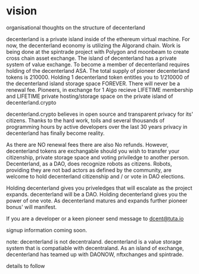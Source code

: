 # vision
organisational thoughts on the structure of decenterland

decenterland is a private island inside of the ethereum virtual machine. For now, the decenterland economy is utilizing the Algorand chain. Work is being done at the spintrade project with Polygon and moonbeam to create cross chain asset exchange. The island of decenterland has a private system of value exchange. To become a member of decenterland requires holding of the decenterland ASA. The total supply of pioneer decenterland tokens is 210000. Holding 1 decenterland token entitles you to 1/210000 of the decenterland island storage space FOREVER. There will never be a renewal fee. Pioneers, in exchange for 1 Algo recieve LIFETIME membership and LIFETIME private hosting/storage space on the private island of decenterland.crypto

decenterland.crypto believes in open source and transparent privacy for its' citizens. Thanks to the hard work, toils and several thousands of programming hours by active developers over the last 30 years privacy in decenterland has finally become reality.

As there are NO renewal fees there are also No refunds. However, decenterland tokens are exchangable should you wish to transfer your citizenship, private storage space and voting priviledge to another person. Decenterland, as a DAO, does recognize robots as citizens. Robots, providing they are not bad actors as defined by the community, are welcome to hold decenterland citizenship and / or vote in DAO elections.

Holding decenterland gives you priveledges that will escalate as the project expands. decenterland will be a DAO. Holding decenterland gives you the power of one vote. As decenterland matures and expands further pioneer bonus' will manifest.

If you are a developer or a keen pioneer send message to dcent@tuta.io

signup information coming soon.


note: decenterland is not decentraland. decenterland is a value storage system that is compatiable with decentraland. As an island of exchange, decenterland has teamed up with DAONOW, nftxchanges and spintrade.

details to follow
